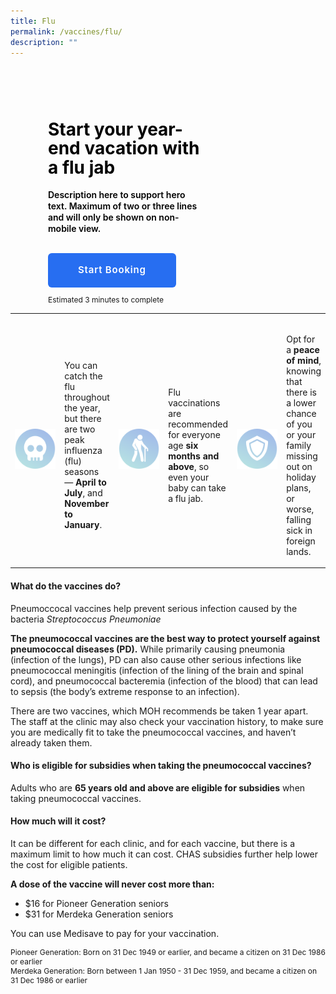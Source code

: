 ```yaml
---
title: Flu
permalink: /vaccines/flu/
description: ""
---
```


<div style="background-image: url('/images/flu-hero-desktop.svg')">
  <div style="max-width: 50%; margin-bottom: 30px; margin-left: 60px">
    <h1
      style="
        color: black;
        line-height: 1.1;
        font-weight: 700;
        padding-top: 60px;
      "
    >
      Start your year-end vacation with a flu jab
    </h1>
    <h4
      style="margin-top: 0px; color: black; line-height: 1.3; font-weight: 600"
    >
      Description here to support hero text. Maximum of two or three lines and
      will only be shown on non-mobile view.
    </h4>
  </div>

  <div style="text-align: left; margin-left: 60px">
    <a
      href="https://book.health.gov.sg/offerings/2/institutions"
      target="\_blank"
      style="
        margin: 0 auto;
        border-radius: 6px !important;
        background-color: #276ef1 !important;
        color: white;
        padding: 7px 47px !important;
        font-size: 15px !important;
        letter-spacing: 0.8px;
        font-weight: 600;
        height: 2.4rem;
        border-color: transparent;
        box-sizing: content-box;
        -moz-appearance: none;
        -webkit-appearance: none;
        align-items: center;
        border: 1px solid transparent;
        box-shadow: none;
        display: inline-flex;
        line-height: 1.5;
        position: relative;
        vertical-align: top;
        -webkit-touch-callout: none;
        -webkit-user-select: none;
        -moz-user-select: none;
        -ms-user-select: none;
        user-select: none;
        cursor: pointer;
        justify-content: center;
        text-align: center;
        white-space: nowrap;
        text-decoration: none;
      "
      >Start Booking</a
    >
  </div>
  <div>
    <p
      style="
        font-size: 0.75rem;
        margin-bottom: 0px;
        margin-left: 60px;
        pading-bottom: 30px;
      "
    >
      Estimated 3 minutes to complete
    </p>
  </div>
</div>

<table>
  <tbody>
    <tr>
      <td style="width: 100px; padding-top: 2rem">
        <img src="/images/death.svg" alt="image" />
      </td>
      <td style="padding-top: 2rem">
        <p style="margin-top: 0px">
          You can catch the flu throughout the year, but there are two peak influenza (flu) seasons — <strong>April to July</strong>, and <strong>November to January</strong>.
        </p>
      </td>
      <td style="width: 100px; padding-top: 2rem">
        <img src="/images/elderly.svg" alt="image" />
      </td>
      <td style="padding-top: 2rem">
        <p style="margin-top: 0px">
          Flu vaccinations are recommended for everyone age <strong>six months and above</strong>, so even your baby can take a flu jab.
        </p>
      </td>
      <td style="width: 100px; padding-top: 2rem">
        <img src="/images/shield.svg" alt="image" />
      </td>
      <td style="padding-top: 2rem">
        <p style="margin-top: 0px">
          Opt for a <strong>peace of mind</strong>, knowing that there is a lower chance of you or your family missing out on holiday plans, or worse, falling sick in foreign lands.
        </p>
      </td>
    </tr>
  </tbody>
</table>
		
#### What do the vaccines do?
Pneumoccocal vaccines help prevent serious infection caused by the bacteria *Streptococcus Pneumoniae*

**The pneumococcal vaccines are the best way to protect yourself against pneumococcal diseases (PD).** While primarily causing pneumonia (infection of the lungs), PD can also cause other serious infections like pneumococcal meningitis (infection of the lining of the brain and spinal cord), and pneumococcal bacteremia (infection of the blood) that can lead to sepsis (the body’s extreme response to an infection).

There are two vaccines, which MOH recommends be taken 1 year apart. The staff at the clinic may also check your vaccination history, to make sure you are medically fit to take the pneumococcal vaccines, and haven’t already taken them.

#### Who is eligible for subsidies when taking the pneumococcal vaccines?
Adults who are **65 years old and above are eligible for subsidies** when taking pneumococcal vaccines.

#### How much will it cost?
It can be different for each clinic, and for each vaccine, but there is a maximum limit to how much it can cost. CHAS subsidies further help lower the cost for eligible patients.

**A dose of the vaccine will never cost more than:**
*   $16 for Pioneer Generation seniors
*   $31 for Merdeka Generation seniors

You can use Medisave to pay for your vaccination.

<p style="font-size: 0.75rem; margin-bottom: 0px; margin-top:0px"> Pioneer Generation: Born on 31 Dec 1949 or earlier, and became a citizen on 31 Dec 1986 or earlier </p>
<p style="font-size: 0.75rem; margin-top: 0px"> Merdeka Generation: Born between 1 Jan 1950 - 31 Dec 1959, and became a citizen on 31 Dec 1986 or earlier</p>